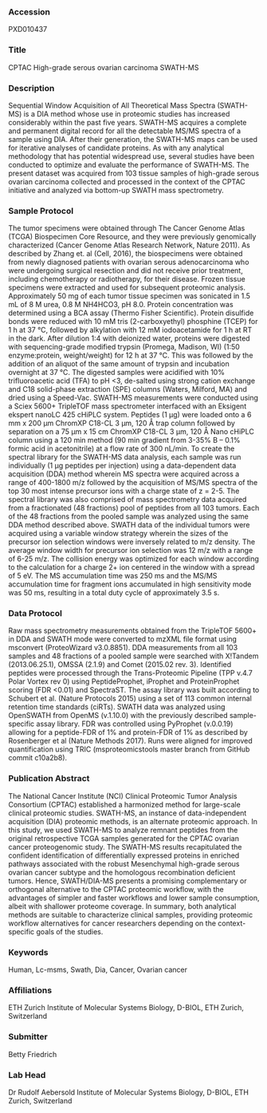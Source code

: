 ### Accession
PXD010437

### Title
CPTAC High-grade serous ovarian carcinoma SWATH-MS

### Description
Sequential Window Acquisition of All Theoretical Mass Spectra (SWATH-MS) is a DIA method whose use in proteomic studies has increased considerably within the past five years. SWATH-MS acquires a complete and permanent digital record for all the detectable MS/MS spectra of a sample using DIA. After their generation, the SWATH-MS maps can be used for iterative analyses of candidate proteins.  As with any analytical methodology that has potential widespread use, several studies have been conducted to optimize and evaluate the performance of SWATH-MS. The present dataset was acquired from 103 tissue samples of high-grade serous ovarian carcinoma collected and processed in the context of the CPTAC initiative and analyzed via bottom-up SWATH mass spectrometry.

### Sample Protocol
The tumor specimens were obtained through The Cancer Genome Atlas (TCGA) Biospecimen Core Resource, and they were previously genomically characterized (Cancer Genome Atlas Research Network, Nature 2011). As described by Zhang et. al (Cell, 2016), the biospecimens were obtained from newly diagnosed patients with ovarian serous adenocarcinoma who were undergoing surgical resection and did not receive prior treatment, including chemotherapy or radiotherapy, for their disease. Frozen tissue specimens were extracted and used for subsequent proteomic analysis. Approximately 50 mg of each tumor tissue specimen was sonicated in 1.5 mL of 8 M urea, 0.8 M NH4HCO3, pH 8.0. Protein concentration was determined using a BCA assay (Thermo Fisher Scientific). Protein disulfide bonds were reduced with 10 mM tris (2-carboxyethyl) phosphine (TCEP) for 1 h at 37 °C, followed by alkylation with 12 mM iodoacetamide for 1 h at RT in the dark. After dilution 1:4 with deionized water, proteins were digested with sequencing-grade modified trypsin (Promega, Madison, WI) (1:50 enzyme:protein, weight/weight) for 12 h at 37 °C. This was followed by the addition of an aliquot of the same amount of trypsin and incubation overnight at 37 °C. The digested samples were acidified with 10% trifluoroacetic acid (TFA) to pH <3, de-salted using strong cation exchange and C18 solid-phase extraction (SPE) columns (Waters, Milford, MA) and dried using a Speed-Vac. SWATH-MS measurements were conducted using a Sciex 5600+ TripleTOF mass spectrometer interfaced with an Eksigent ekspert nanoLC 425 cHiPLC system. Peptides (1 µg) were loaded onto a 6 mm x 200 µm ChromXP C18-CL 3 µm, 120 Å trap column followed by separation on a 75 µm x 15 cm ChromXP C18-CL 3 µm, 120 Å Nano cHiPLC column using a 120 min method (90 min gradient from 3-35% B – 0.1% formic acid in acetonitrile) at a flow rate of 300 nL/min. To create the spectral library for the SWATH-MS data analysis, each sample was run individually (1 µg peptides per injection) using a data-dependent data acquisition (DDA) method wherein MS spectra were acquired across a range of 400-1800 m/z followed by the acquisition of MS/MS spectra of the top 30 most intense precursor ions with a charge state of z = 2-5. The spectral library was also comprised of mass spectrometry data acquired from a fractionated (48 fractions) pool of peptides from all 103 tumors. Each of the 48 fractions from the pooled sample was analyzed using the same DDA method described above. SWATH data of the individual tumors were acquired using a variable window strategy wherein the sizes of the precursor ion selection windows were inversely related to m/z density. The average window width for precursor ion selection was 12 m/z with a range of 6-25 m/z. The collision energy was optimized for each window according to the calculation for a charge 2+ ion centered in the window with a spread of 5 eV. The MS accumulation time was 250 ms and the MS/MS accumulation time for fragment ions accumulated in high sensitivity mode was 50 ms, resulting in a total duty cycle of approximately 3.5 s.

### Data Protocol
Raw mass spectrometry measurements obtained from the TripleTOF 5600+ in DDA and SWATH mode were converted to mzXML file format using msconvert (ProteoWizard v3.0.8851). DDA measurements from all 103 samples and 48 fractions of a pooled sample were searched with X!Tandem (2013.06.25.1), OMSSA (2.1.9) and Comet (2015.02 rev. 3). Identified peptides were processed through the Trans-Proteomic Pipeline (TPP v.4.7 Polar Vortex rev 0) using PeptideProphet, iProphet and ProteinProphet scoring (FDR <0.01) and SpectraST. The assay library was built according to Schubert et al. (Nature Protocols 2015) using a set of 113 common internal retention time standards (ciRTs).  SWATH data was analyzed using OpenSWATH from OpenMS (v.1.10.0) with the previously described sample-specific assay library. FDR was controlled using PyProphet (v.0.0.19) allowing for a peptide-FDR of 1% and protein-FDR of 1% as described by Rosenberger et al (Nature Methods 2017). Runs were aligned for improved quantification using TRIC (msproteomicstools master branch from GitHub commit c10a2b8).

### Publication Abstract
The National Cancer Institute (NCI) Clinical Proteomic Tumor Analysis Consortium (CPTAC) established a harmonized method for large-scale clinical proteomic studies. SWATH-MS, an instance of data-independent acquisition (DIA) proteomic methods, is an alternate proteomic approach. In this study, we used SWATH-MS to analyze remnant peptides from the original retrospective TCGA samples generated for the CPTAC ovarian cancer proteogenomic study. The SWATH-MS results recapitulated the confident identification of differentially expressed proteins in enriched pathways associated with the robust Mesenchymal high-grade serous ovarian cancer subtype and the homologous recombination deficient tumors. Hence, SWATH/DIA-MS presents a promising complementary or orthogonal alternative to the CPTAC proteomic workflow, with the advantages of simpler and faster workflows and lower sample consumption, albeit with shallower proteome coverage. In summary, both analytical methods are suitable to characterize clinical samples, providing proteomic workflow alternatives for cancer researchers depending on the context-specific goals of the studies.

### Keywords
Human, Lc-msms, Swath, Dia, Cancer, Ovarian cancer

### Affiliations
ETH Zurich
Institute of Molecular Systems Biology, D-BIOL, ETH Zurich, Switzerland

### Submitter
Betty Friedrich

### Lab Head
Dr Rudolf Aebersold
Institute of Molecular Systems Biology, D-BIOL, ETH Zurich, Switzerland


